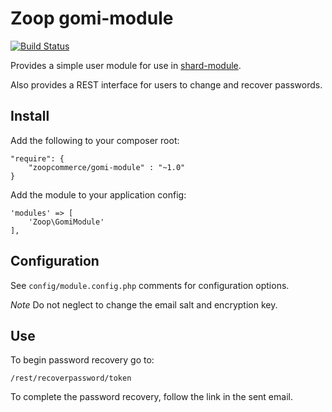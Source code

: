 Zoop gomi-module
================

[![Build Status](https://api.shippable.com/projects/53f6a51bec49367903313063/badge/master)](https://www.shippable.com/projects/53f6a51bec49367903313063)

Provides a simple user module for use in <a href="http://zoopcommerce.github.io/shard-module">shard-module</a>.

Also provides a REST interface for users to change and recover passwords.

Install
-------

Add the following to your composer root:

    "require": {
        "zoopcommerce/gomi-module" : "~1.0"
    }

Add the module to your application config:

    'modules' => [
        'Zoop\GomiModule'
    ],

Configuration
-------------

See `config/module.config.php` comments for configuration options.

_Note_ Do not neglect to change the email salt and encryption key.

Use
---

To begin password recovery go to:

    /rest/recoverpassword/token

To complete the password recovery, follow the link in the sent email.
